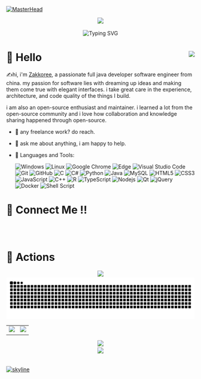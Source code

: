 [![MasterHead](https://raw.githubusercontent.com/Zakkoree/Zakkoree/main/assets/header.png)](https://github.com/Zakkoree)

<!-- 个人资料徽标 -->
<p align="center">
    <img src="https://skillicons.dev/icons?i=linux,idea,java,kubernetes,docker,hibernate,gradle,html,css,js,cloudflare,git,github,discord,nginx,redis,gitlab,py,md,mysql,postgres,stackoverflow,jenkins,vscode&perline=50" />
</p>

<!-- 动态打字效果 -->
<div align="center">
  <img src="https://readme-typing-svg.demolab.com?font=Fira+Code&size=30&pause=1000&color=00B4F7&center=true&vCenter=true&width=441&lines=👋+Hello+there;🙋+I'm+Zakkoree" alt="Typing SVG" />
</div>

#  🙋 Hello <img align="right" src="https://komarev.com/ghpvc/?username=Zakkoree&style=flat" />



✍️hi, i'm [Zakkoree](https://github.com/Zakkoree), a passionate full java developer software engineer from china. my passion for software lies with dreaming up ideas and making them come true with elegant interfaces. i take great care in the experience, architecture, and code quality of the things I build.

i am also an open-source enthusiast and maintainer. i learned a lot from the open-source community and i love how collaboration and knowledge sharing happened through open-source.

- 💼 any freelance work? do reach.
- 💬 ask me about anything, i am happy to help.
- 🧰 Languages and Tools:

    ![Windows](https://img.shields.io/badge/Windows-0078D6?style=flat-square&logo=windows&logoColor=white)
    ![Linux](https://img.shields.io/badge/Linux-FCC624?style=style=flat-square&logo=linux&logoColor=black)
    ![Google Chrome](https://img.shields.io/badge/Chrome-4285F4?style=flat-square&logo=GoogleChrome&logoColor=white)
    ![Edge](https://img.shields.io/badge/Edge-0078D7?style=flat-square&logo=Microsoft-edge&logoColor=white)
    ![Visual Studio Code](https://img.shields.io/badge/-Visual%20Studio%20Code-007ACC?style=flat-square&logo=Visual%20Studio%20Code&logoColor=fff)
    ![Git](https://img.shields.io/badge/-Git-FCC624?style=flat-square&logo=git)
    ![GitHub](https://img.shields.io/badge/-GitHub-pink?style=flat-square&logo=github)
    ![C](https://img.shields.io/badge/c-%2300599C.svg?style=flat-square&logo=c&logoColor=white)
    ![C#](https://img.shields.io/badge/c%23-%23239120.svg?style=flat-square&logo=c-sharp&logoColor=white)
    ![Python](https://img.shields.io/badge/-Python-pink?style=flat-square&logo=Python)
    ![Java](https://img.shields.io/badge/-java-yellow?style=flat-square&logo=java)
    ![MySQL](https://img.shields.io/badge/mysql-%2300f.svg?style=flat-square&logo=mysql&logoColor=white)
    ![HTML5](https://img.shields.io/badge/-HTML5-E34F26?style=flat-square&logo=html5&logoColor=white)
    ![CSS3](https://img.shields.io/badge/-CSS3-1572B6?style=flat-square&logo=css3)
    ![JavaScript](https://img.shields.io/badge/-JavaScript-oringe?style=flat-square&logo=javascript)
    ![C++](https://img.shields.io/badge/-C++-00599C?style=flat-square&logo=c)
    ![R](https://img.shields.io/badge/r-%23276DC3.svg?style=flat-square&logo=r&logoColor=white)
    ![TypeScript](https://img.shields.io/badge/typescript-%23007ACC.svg?style=flat-square&logo=typescript&logoColor=white)
    ![Nodejs](https://img.shields.io/badge/-Nodejs-c0ebd?style=flat-square&logo=Node.js)
    ![Qt](https://img.shields.io/badge/Qt-%23217346.svg?style=style=flat-square&logo=Qt&logoColor=white)
    ![jQuery](https://img.shields.io/badge/jquery-%230769AD.svg?style=style=flat-square&logo=jquery&logoColor=white)
    ![Docker](https://img.shields.io/badge/-Docker-FCC624?style=flat-square&logo=docker)
    ![Shell Script](https://img.shields.io/badge/shell_script-%4285F4.svg?style=style=flat-square&logo=gnu-bash&logoColor=white)

#  🤝 Connect Me !! 






<br><br>
# 🚀 Actions

<div align="center"><img src="https://raw.githubusercontent.com/Zakkoree/Zakkoree/main/assets/code1.gif"/></div>

<!-- 贪吃蛇代码贡献图 -->
<div align="center"><img src="https://raw.githubusercontent.com/Zakkoree/Zakkoree/main/assets/github-contribution-grid-snake.svg"/></div>


<table>
  <tr>
    <td>
        <!-- GitHub 统计卡片 -->
        <img src="https://github-readme-stats.vercel.app/api?username=Zakkoree&show_icons=true&count_private=true" />
    </td>
    <td>
        <!-- GitHub 连续提交代码天数记录 -->
        <img src="https://streak-stats.demolab.com/?user=Zakkoree" />
    </td>
  </tr>
</table>

<!-- 统计 -->
<div align="center"><img src="https://activity-graph.herokuapp.com/graph?username=Zakkoree&theme=github" /></div>

<!-- GitHub奖杯🏆 -->
<div align="center"><img src="https://github-profile-trophy.vercel.app/?username=Zakkoree&theme=gruvbox&row=1&column=7&no-frame=true&no-bg=true" /></div>
<br>

[![skyline](https://skyline.github.com/zakkoree/2021)](https://github.com/Zakkoree)



